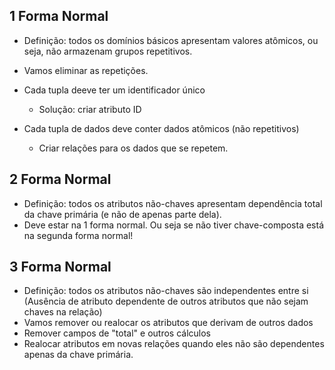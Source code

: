 ## 1 Forma Normal 

- Definição: todos os domínios básicos apresentam valores atômicos, ou seja, não armazenam grupos repetitivos. 
- Vamos eliminar as repetições.

- Cada tupla deeve ter um identificador único
    - Solução: criar atributo ID
- Cada tupla de dados deve conter dados atômicos (não repetitivos)
    - Criar relações para os dados que se repetem.

## 2 Forma Normal

- Definição: todos os atributos não-chaves apresentam dependência total da chave primária (e não de apenas parte dela). 
- Deve estar na 1 forma normal. 
Ou seja se não tiver chave-composta está na segunda forma normal!

## 3 Forma Normal
- Definição: todos os atributos não-chaves são independentes entre si (Ausência de atributo dependente de outros atributos que não sejam chaves na relação)
- Vamos remover ou realocar os atributos que derivam de outros dados
- Remover campos de "total" e outros cálculos
- Realocar atributos em novas relações quando eles não são dependentes apenas da chave primária.

